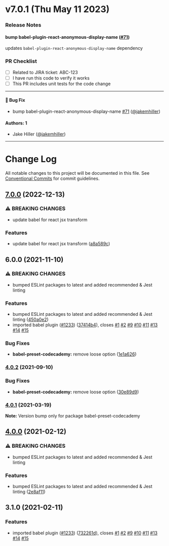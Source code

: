 # v7.0.1 (Thu May 11 2023)

### Release Notes

#### bump babel-plugin-react-anonymous-display-name ([#71](https://github.com/Codecademy/client-modules/pull/71))

updates `babel-plugin-react-anonymous-display-name` dependency

### PR Checklist

- [ ] Related to JIRA ticket: ABC-123
- [ ] I have run this code to verify it works
- [ ] This PR includes unit tests for the code change

<!--
Merging your changes

The "Release Notes" section of the PR description is what will be used in the changelog. Please make sure it describes the changes in a way that is useful to the end users.

Add the correct `releases/*` label to the PR. If you are unsure which label to use, please refer to the README or ask a Web Platform engineer.

-->

---

#### 🐛 Bug Fix

- bump babel-plugin-react-anonymous-display-name [#71](https://github.com/Codecademy/client-modules/pull/71) ([@jakemhiller](https://github.com/jakemhiller))

#### Authors: 1

- Jake Hiller ([@jakemhiller](https://github.com/jakemhiller))

---

# Change Log

All notable changes to this project will be documented in this file.
See [Conventional Commits](https://conventionalcommits.org) for commit guidelines.

## [7.0.0](https://github.com/Codecademy/client-modules/compare/babel-preset-codecademy@6.0.0...babel-preset-codecademy@7.0.0) (2022-12-13)


### ⚠ BREAKING CHANGES

* update babel for react jsx transform

### Features

* update babel for react jsx transform ([a8a589c](https://github.com/Codecademy/client-modules/commit/a8a589cdc02b85135f7bd81da2085966db9404e5))



## 6.0.0 (2021-11-10)


### ⚠ BREAKING CHANGES

* bumped ESLint packages to latest and added recommended & Jest linting

### Features

* bumped ESLint packages to latest and added recommended & Jest linting ([450a0e2](https://github.com/Codecademy/client-modules/commit/450a0e2065090723fe21f980e01a3811dd3c6244))
* imported babel plugin ([#1233](https://github.com/Codecademy/client-modules/issues/1233)) ([37414b4](https://github.com/Codecademy/client-modules/commit/37414b47c13ee2433782d857f72bcd332983b745)), closes [#1](https://github.com/Codecademy/client-modules/issues/1) [#2](https://github.com/Codecademy/client-modules/issues/2) [#9](https://github.com/Codecademy/client-modules/issues/9) [#10](https://github.com/Codecademy/client-modules/issues/10) [#11](https://github.com/Codecademy/client-modules/issues/11) [#13](https://github.com/Codecademy/client-modules/issues/13) [#14](https://github.com/Codecademy/client-modules/issues/14) [#15](https://github.com/Codecademy/client-modules/issues/15)


### Bug Fixes

* **babel-preset-codecademy:** remove loose option ([1e1a626](https://github.com/Codecademy/client-modules/commit/1e1a626716f9c93af46bd6746fa27385b8d6ed65))



### [4.0.2](https://github.com/Codecademy/client-modules/compare/babel-preset-codecademy@4.0.1...babel-preset-codecademy@4.0.2) (2021-09-10)


### Bug Fixes

* **babel-preset-codecademy:** remove loose option ([30e89d9](https://github.com/Codecademy/client-modules/commit/30e89d9718e3dc3fb2a96319af563c5595167b75))



### [4.0.1](https://github.com/Codecademy/client-modules/compare/babel-preset-codecademy@4.0.0...babel-preset-codecademy@4.0.1) (2021-03-19)

**Note:** Version bump only for package babel-preset-codecademy





## [4.0.0](https://github.com/Codecademy/client-modules/compare/babel-preset-codecademy@3.1.0...babel-preset-codecademy@4.0.0) (2021-02-12)


### ⚠ BREAKING CHANGES

* bumped ESLint packages to latest and added recommended & Jest linting

### Features

* bumped ESLint packages to latest and added recommended & Jest linting ([2e8af11](https://github.com/Codecademy/client-modules/commit/2e8af111b372f35f1cfca28cbc22744f7489615d))



## 3.1.0 (2021-02-11)


### Features

* imported babel plugin ([#1233](https://github.com/Codecademy/client-modules/issues/1233)) ([732261d](https://github.com/Codecademy/client-modules/commit/732261d9f94c1afd2e3ae20a5f61b0a6dbc0ed9a)), closes [#1](https://github.com/Codecademy/client-modules/issues/1) [#2](https://github.com/Codecademy/client-modules/issues/2) [#9](https://github.com/Codecademy/client-modules/issues/9) [#10](https://github.com/Codecademy/client-modules/issues/10) [#11](https://github.com/Codecademy/client-modules/issues/11) [#13](https://github.com/Codecademy/client-modules/issues/13) [#14](https://github.com/Codecademy/client-modules/issues/14) [#15](https://github.com/Codecademy/client-modules/issues/15)
